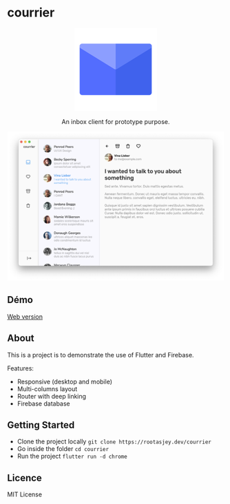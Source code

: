 # courrier

<p align="center">
  <img src="./web/icons/favicon-192.png" />
</p>

<p align="center">
  An inbox client for prototype purpose.
</p>

![screenshot 1](assets/images/screenshot-01.png)

## Démo

[Web version](https://courrier.rootasjey.dev)

## About

This is a project is to demonstrate the use of Flutter and Firebase.

Features:

* Responsive (desktop and mobile)
* Multi-columns layout
* Router with deep linking
* Firebase database

## Getting Started

* Clone the project locally `git clone https://rootasjey.dev/courrier`
* Go inside the folder `cd courrier`
* Run the project `flutter run -d chrome`

## Licence

MIT License
